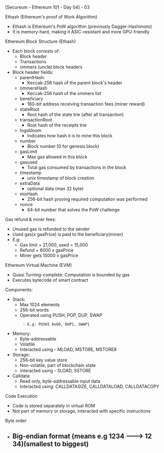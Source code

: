 [Secureum - Ethereum 101 - Day 04] - 03


Ethash (Ethereum's proof of Work Algorithm)

- Ethash is Ethereum's PoW algorithm (previously Dagger-Hashimoto) 
- It is memory-hard, making it ASIC-resistant and more GPU-friendly 

Ethereum Block Structure (Ethash)

- Each block consists of:
    - Block header 
    - Transactions 
    - ommers (uncle) block headers 
- Block header fields:
    - parentHash: 
        - Keccak-256 hash of the parent block's header 
    - ommersHash 
        - Keccak-256 hash of the ommers list 
    - beneficiary 
        - 160-bit address receiving transaction fees (miner reward)
    - stateRoot 
        - Root hash of the state trie (after all transaction) 
    - transactionRoot
        - Root hash of the receipts trie 
    - logsbloom 
        - Indicates how hash it is to mine this block 
    - number 
        - Block number (0 for genesis block) 
    - gasLimit 
        - Max gas allowed in this block 
    - gasused 
        - Total gas consumed by transactions in the block 
    - timestamp 
        - unix timestamp of block creation 
    - extraData 
        - optional data (max 32 byte) 
    - mixHash
        - 256-bit hash proving required computation was performed 
    - nonce
        - 64-bit number that solves the PoW challenge 


Gas refund & miner fees:

- Unused gas is refunded to the sender 
- Used gas(x gasPrice) is paid to the beneficiary(miner)
- E.g:
    - Gas limit = 21,000, used = 15,000
    - Refund = 6000 x gasPrice 
    - Miner gets 15000 x gasPrice 


Ethereum Virtual Machine (EVM)

- Quasi Turning-complete: Computation is bounded by gas 
- Executes bytecode of smart contract 

Components:
- Stack:
    - Max 1024 elements 
    - 256-bit words 
    - Operated using PUSH, POP, DUP, SWAP 
```
	    - E.g: PUSH1 0x60, DUP1, SWAP1
```
- Memory: 
    - Byte-addressable 
    - Volatile 
    - Interacted using - MLOAD, MSTORE, MSTORE8
- Storage:
    - 256-bit key value store 
    - Non-volatile, part of blockchain state 
    - interacted using - SLOAD, SSTORE 
- Calldata: 
    - Read only, byte-addressable input data 
    - Interacted using: CALLDATASIZE, CALLDATALOAD, CALLDATACOPY 

Code Execution 
- Code is stored separately in virtual ROM 
- Not part of memory or storage, interacted with specific instructions 

Byte order 
- Big-endian format (means e.g 1234 ---> 12 34)(smallest to biggest)
    - 